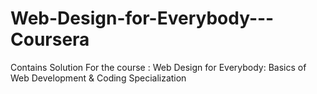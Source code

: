 # Web-Design-for-Everybody---Coursera
Contains Solution For the course : Web Design for Everybody: Basics of Web Development &amp; Coding Specialization
